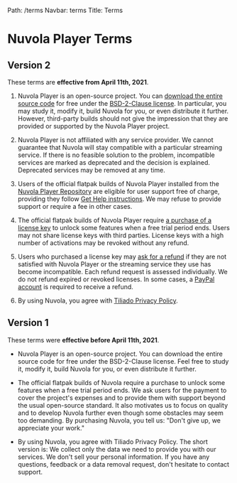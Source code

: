 Path: /terms
Navbar: terms
Title: Terms

Nuvola Player Terms
===================

Version 2 
---------

These terms are **effective from April 11th, 2021**.

1. Nuvola Player is an open-source project.
   You can [download the entire source code](https://github.com/tiliado/nuvolaplayer) for free under
   the [BSD-2-Clause license](https://github.com/tiliado/nuvolaplayer/blob/master/LICENSE).
   In particular, you may study it, modify it, build Nuvola for you, or even distribute it further.
   However, third-party builds should not give the impression that they are provided or supported by
   the Nuvola Player project.

2. Nuvola Player is not affiliated with any service provider.
   We cannot guarantee that Nuvola will stay compatible with a particular streaming service.
   If there is no feasible solution to the problem, incompatible services are marked as deprecated
   and the decision is explained.
   Deprecated services may be removed at any time.

3. Users of the official flatpak builds of Nuvola Player installed from the
   [Nuvola Player Repository](/index/) are eligible for user support free of charge,
   providing they follow [Get Help instructions](/help/).
   We may refuse to provide support or require a fee in other cases.

4. The official flatpak builds of Nuvola Player require [a purchase of a license key](/pricing/)
   to unlock some features when a free trial period ends.
   Users may not share license keys with third parties.
   License keys with a high number of activations may be revoked without any refund.

5. Users who purchased a license key may [ask for a refund](mailto:support@tiliado.eu) if they are
   not satisfied with Nuvola Player or the streaming service they use has become incompatible.
   Each refund request is assessed individually.
   We do not refund expired or revoked licenses.
   In some cases, a [PayPal account](https://www.paypal.com/) is required to receive a refund.

6. By using Nuvola, you agree with [Tiliado Privacy Policy](https://tiliado.eu/privacy/).

Version 1
---------

These terms were **effective before April 11th, 2021**.

* Nuvola Player is an open-source project.
  You can download the entire source code for free under the BSD-2-Clause license.
  Feel free to study it, modify it, build Nuvola for you, or even distribute it further.
  
* The official flatpak builds of Nuvola require a purchase to unlock some features when a free trial
  period ends. We ask users for the payment to cover the project's expenses and to provide them with
  support beyond the usual open-source standard. It also motivates us to focus on quality and to
  develop Nuvola further even though some obstacles may seem too demanding. By purchasing Nuvola,
  you tell us: "Don't give up, we appreciate your work."
  
* By using Nuvola, you agree with Tiliado Privacy Policy. The short version is: 
  We collect only the data we need to provide you with our services. We don't sell your personal
  information. If you have any questions, feedback or a data removal request, don't hesitate to
  contact support.
